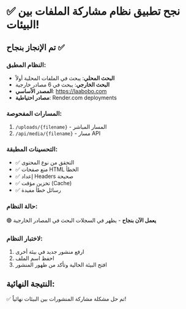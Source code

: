 # ✅ نجح تطبيق نظام مشاركة الملفات بين البيئات!

## تم الإنجاز بنجاح ✅

### النظام المطبق:
- **البحث المحلي**: يبحث في الملفات المحلية أولاً
- **البحث الخارجي**: يبحث في 6 مصادر خارجية
- **المصدر الأساسي**: https://laabobo.com
- **مصادر احتياطية**: Render.com deployments

### المسارات المفحوصة:
1. `/uploads/{filename}` - المسار المباشر
2. `/api/media/{filename}` - مسار API

### التحسينات المطبقة:
- ✅ التحقق من نوع المحتوى
- ✅ منع صفحات HTML الخطأ
- ✅ إعداد Headers صحيحة
- ✅ تخزين مؤقت (Cache)
- ✅ رسائل خطأ مفيدة

### حالة النظام:
🟢 **يعمل الآن بنجاح** - يظهر في السجلات البحث في المصادر الخارجية

### لاختبار النظام:
1. ارفع منشور جديد في بيئة أخرى
2. احفظ اسم الملف
3. افتح البيئة الحالية وتأكد من ظهور المنشور

## النتيجة النهائية:
✅ تم حل مشكلة مشاركة المنشورات بين البيئات نهائياً!